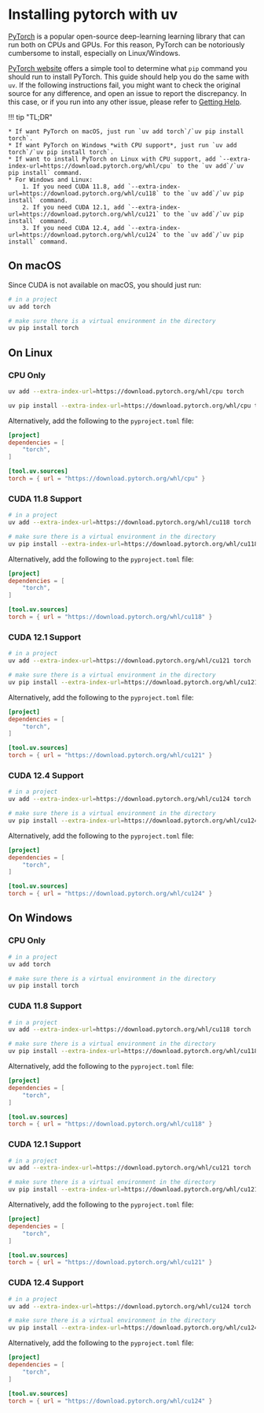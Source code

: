 # Installing pytorch with uv

[PyTorch](https://pytorch.org/) is a popular open-source deep-learning learning library that can run
both on CPUs and GPUs. For this reason, PyTorch can be notoriously cumbersome to install, especially
on Linux/Windows.

[PyTorch website](https://pytorch.org/get-started/locally/) offers a simple tool to determine what
`pip` command you should run to install PyTorch. This guide should help you do the same with `uv`.
If the following instructions fail, you might want to check the original source for any difference,
and open an issue to report the discrepancy. In this case, or if you run into any other issue,
please refer to [Getting Help](../../getting-started/help.md).

!!! tip "TL;DR"

    * If want PyTorch on macOS, just run `uv add torch`/`uv pip install torch`.
    * If want PyTorch on Windows *with CPU support*, just run `uv add torch`/`uv pip install torch`.
    * If want to install PyTorch on Linux with CPU support, add `--extra-index-url=https://download.pytorch.org/whl/cpu` to the `uv add`/`uv pip install` command.
    * For Windows and Linux:
        1. If you need CUDA 11.8, add `--extra-index-url=https://download.pytorch.org/whl/cu118` to the `uv add`/`uv pip install` command.
        2. If you need CUDA 12.1, add `--extra-index-url=https://download.pytorch.org/whl/cu121` to the `uv add`/`uv pip install` command.
        3. If you need CUDA 12.4, add `--extra-index-url=https://download.pytorch.org/whl/cu124` to the `uv add`/`uv pip install` command.

## On macOS

Since CUDA is not available on macOS, you should just run:

```sh
# in a project
uv add torch

# make sure there is a virtual environment in the directory
uv pip install torch
```

## On Linux

### CPU Only

```sh
uv add --extra-index-url=https://download.pytorch.org/whl/cpu torch

uv pip install --extra-index-url=https://download.pytorch.org/whl/cpu torch
```

Alternatively, add the following to the `pyproject.toml` file:

```toml
[project]
dependencies = [
    "torch",
]

[tool.uv.sources]
torch = { url = "https://download.pytorch.org/whl/cpu" }
```

### CUDA 11.8 Support

```sh
# in a project
uv add --extra-index-url=https://download.pytorch.org/whl/cu118 torch

# make sure there is a virtual environment in the directory
uv pip install --extra-index-url=https://download.pytorch.org/whl/cu118 torch
```

Alternatively, add the following to the `pyproject.toml` file:

```toml
[project]
dependencies = [
    "torch",
]

[tool.uv.sources]
torch = { url = "https://download.pytorch.org/whl/cu118" }
```

### CUDA 12.1 Support

```sh
# in a project
uv add --extra-index-url=https://download.pytorch.org/whl/cu121 torch

# make sure there is a virtual environment in the directory
uv pip install --extra-index-url=https://download.pytorch.org/whl/cu121 torch
```

Alternatively, add the following to the `pyproject.toml` file:

```toml
[project]
dependencies = [
    "torch",
]

[tool.uv.sources]
torch = { url = "https://download.pytorch.org/whl/cu121" }
```

### CUDA 12.4 Support

```sh
# in a project
uv add --extra-index-url=https://download.pytorch.org/whl/cu124 torch

# make sure there is a virtual environment in the directory
uv pip install --extra-index-url=https://download.pytorch.org/whl/cu124 torch
```

Alternatively, add the following to the `pyproject.toml` file:

```toml
[project]
dependencies = [
    "torch",
]

[tool.uv.sources]
torch = { url = "https://download.pytorch.org/whl/cu124" }
```

## On Windows

### CPU Only

```sh
# in a project
uv add torch

# make sure there is a virtual environment in the directory
uv pip install torch
```

### CUDA 11.8 Support

```sh
# in a project
uv add --extra-index-url=https://download.pytorch.org/whl/cu118 torch

# make sure there is a virtual environment in the directory
uv pip install --extra-index-url=https://download.pytorch.org/whl/cu118 torch
```

Alternatively, add the following to the `pyproject.toml` file:

```toml
[project]
dependencies = [
    "torch",
]

[tool.uv.sources]
torch = { url = "https://download.pytorch.org/whl/cu118" }
```

### CUDA 12.1 Support

```sh
# in a project
uv add --extra-index-url=https://download.pytorch.org/whl/cu121 torch

# make sure there is a virtual environment in the directory
uv pip install --extra-index-url=https://download.pytorch.org/whl/cu121 torch
```

Alternatively, add the following to the `pyproject.toml` file:

```toml
[project]
dependencies = [
    "torch",
]

[tool.uv.sources]
torch = { url = "https://download.pytorch.org/whl/cu121" }
```

### CUDA 12.4 Support

```sh
# in a project
uv add --extra-index-url=https://download.pytorch.org/whl/cu124 torch

# make sure there is a virtual environment in the directory
uv pip install --extra-index-url=https://download.pytorch.org/whl/cu124 torch
```

Alternatively, add the following to the `pyproject.toml` file:

```toml
[project]
dependencies = [
    "torch",
]

[tool.uv.sources]
torch = { url = "https://download.pytorch.org/whl/cu124" }
```
